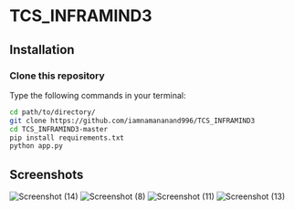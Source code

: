 # TCS_INFRAMIND3



## Installation

### Clone this repository

Type the following commands in your terminal:
```bash
cd path/to/directory/
git clone https://github.com/iamnamananand996/TCS_INFRAMIND3
cd TCS_INFRAMIND3-master
pip install requirements.txt
python app.py
```

## Screenshots


![Screenshot (14)](https://user-images.githubusercontent.com/47034273/66507475-e5cb5400-eaec-11e9-83ba-7dea334a257c.png)
![Screenshot (8)](https://user-images.githubusercontent.com/47034273/66507477-e5cb5400-eaec-11e9-9af5-af40746195e0.png)
![Screenshot (11)](https://user-images.githubusercontent.com/47034273/66507480-e5cb5400-eaec-11e9-900e-ba4884f26ff1.png)
![Screenshot (13)](https://user-images.githubusercontent.com/47034273/66507483-e663ea80-eaec-11e9-973b-f74bd32b21b6.png)

